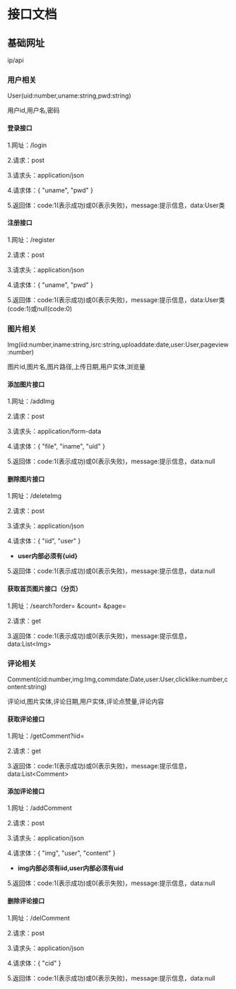 # 接口文档
## 基础网址

ip/api

### 用户相关

User(uid:number,uname:string,pwd:string)

用户id,用户名,密码

#### 登录接口

1.网址：/login

2.请求：post

3.请求头：application/json

4.请求体：{
    "uname",
    "pwd"
}

5.返回体：code:1(表示成功)或0(表示失败)，message:提示信息，data:User类

#### 注册接口

1.网址：/register

2.请求：post

3.请求头：application/json

4.请求体：{
    "uname",
    "pwd"
}

5.返回体：code:1(表示成功)或0(表示失败)，message:提示信息，data:User类(code:1)或null(code:0)

### 图片相关

Img(iid:number,iname:string,isrc:string,uploaddate:date,user:User,pageview:number)

图片id,图片名,图片路径,上传日期,用户实体,浏览量

#### 添加图片接口

1.网址：/addImg

2.请求：post

3.请求头：application/form-data

4.请求体：{
    "file",
    "iname",
    "uid"
}

5.返回体：code:1(表示成功)或0(表示失败)，message:提示信息，data:null

#### 删除图片接口

1.网址：/deleteImg

2.请求：post

3.请求头：application/json

4.请求体：{
    "iid",
    "user"
} 

- **user内部必须有{uid}**

5.返回体：code:1(表示成功)或0(表示失败)，message:提示信息，data:null

#### 获取首页图片接口（分页）

1.网址：/search?order= &count= &page=

2.请求：get

3.返回体：code:1(表示成功)或0(表示失败)，message:提示信息，data:List\<Img>

### 评论相关

Comment(cid:number,img:Img,commdate:Date,user:User,clicklike:number,content:string)

评论id,图片实体,评论日期,用户实体,评论点赞量,评论内容

#### 获取评论接口

1.网址：/getComment?iid=

2.请求：get

3.返回体：code:1(表示成功)或0(表示失败)，message:提示信息，data:List\<Comment>

#### 添加评论接口

1.网址：/addComment

2.请求：post

3.请求头：application/json

4.请求体：{
    "img",
    "user",
    "content"
} 

- **img内部必须有iid,user内部必须有uid**

5.返回体：code:1(表示成功)或0(表示失败)，message:提示信息，data:null

#### 删除评论接口

1.网址：/delComment

2.请求：post

3.请求头：application/json

4.请求体：{
    "cid"
} 

5.返回体：code:1(表示成功)或0(表示失败)，message:提示信息，data:null






